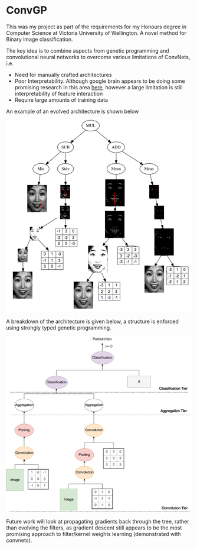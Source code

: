 # ConvGP

This was my project as part of the requirements for my Honours degree in Computer Science at Victoria University of Wellington. A novel method for Binary image classification.

The key idea is to combine aspects from genetic programming and convolutional neural networks
to overcome various limitations of ConvNets, i.e.

- Need for manually crafted architectures
- Poor Interpretability. Although google brain appears to be doing some promising research in this area [here](https://distill.pub/2017/feature-visualization/), however a large limitation is still interpretability of feature interaction 
- Require large amounts of training data

An example of an evolved architecture is shown below

![Example Tree](res/images/example-tree.png "A sample solution for the JAFFE dataset")

A breakdown of the architecture is given below, a structure is enforced using strongly typed genetic programming.

![Example Architecture](res/images/tier.png "Example tree demonstranting the architecture")

Future work will look at propagating gradients back through the tree, rather than evolving the filters, 
as gradient descent still appears to be the most promising approach to filter/kernel weights learning (demonstrated with convnets).